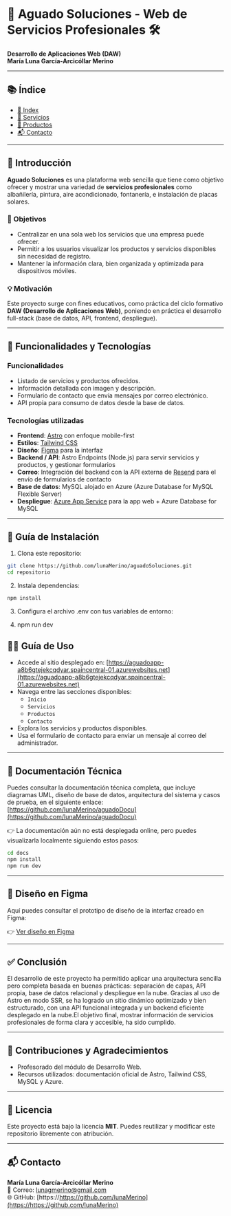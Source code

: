 # 🧱 Aguado Soluciones - Web de Servicios Profesionales 🛠️

**Desarrollo de Aplicaciones Web (DAW)**  
**María Luna García-Arcicóllar Merino**

---

## 📚 Índice

- [📌 Index](https://aguadoapp-a8b6gtejekcqdyar.spaincentral-01.azurewebsites.net)
- [🔧 Servicios](https://aguadoapp-a8b6gtejekcqdyar.spaincentral-01.azurewebsites.net/servicios)
- [🧺 Productos](https://aguadoapp-a8b6gtejekcqdyar.spaincentral-01.azurewebsites.net/productos)
- [📬 Contacto](https://aguadoapp-a8b6gtejekcqdyar.spaincentral-01.azurewebsites.net/contacto)

---

## 📌 Introducción

**Aguado Soluciones** es una plataforma web sencilla que tiene como objetivo ofrecer y mostrar una variedad de **servicios profesionales** como albañilería, pintura, aire acondicionado, fontanería, e instalación de placas solares.  

### 🎯 Objetivos

- Centralizar en una sola web los servicios que una empresa puede ofrecer.
- Permitir a los usuarios visualizar los productos y servicios disponibles sin necesidad de registro.
- Mantener la información clara, bien organizada y optimizada para dispositivos móviles.

### 💡 Motivación

Este proyecto surge con fines educativos, como práctica del ciclo formativo **DAW (Desarrollo de Aplicaciones Web)**, poniendo en práctica el desarrollo full-stack (base de datos, API, frontend, despliegue).

---

## 🚀 Funcionalidades y Tecnologías

### Funcionalidades

- Listado de servicios y productos ofrecidos.
- Información detallada con imagen y descripción.
- Formulario de contacto que envía mensajes por correo electrónico.
- API propia para consumo de datos desde la base de datos.

### Tecnologías utilizadas

- **Frontend**: [Astro](https://astro.build/) con enfoque mobile-first
- **Estilos**: [Tailwind CSS](https://tailwindcss.com/)
- **Diseño**: [Figma](https://figma.com/) para la interfaz
- **Backend / API**: Astro Endpoints (Node.js) para servir servicios y productos, y gestionar formularios
- **Correo**: Integración del backend con la API externa de [Resend](https://resend.com) para el envío de formularios de contacto
- **Base de datos**: MySQL alojado en Azure (Azure Database for MySQL Flexible Server)
- **Despliegue**: [Azure App Service](https://azure.microsoft.com/es-es/products/app-service/) para la app web + Azure Database for MySQL

---

## 🔧 Guía de Instalación

1. Clona este repositorio:

```bash
git clone https://github.com/lunaMerino/aguadoSoluciones.git
cd repositorio
```

2. Instala dependencias:
```bash
npm install
```

3. Configura el archivo .env con tus variables de entorno:

4. npm run dev

## 🧑‍💻 Guía de Uso

- Accede al sitio desplegado en: [https://aguadoapp-a8b6gtejekcqdyar.spaincentral-01.azurewebsites.net](https://aguadoapp-a8b6gtejekcqdyar.spaincentral-01.azurewebsites.net)
- Navega entre las secciones disponibles:
  - `Inicio`
  - `Servicios`
  - `Productos`
  - `Contacto`
- Explora los servicios y productos disponibles.
- Usa el formulario de contacto para enviar un mensaje al correo del administrador.

---

## 📄 Documentación Técnica

Puedes consultar la documentación técnica completa, que incluye diagramas UML, diseño de base de datos, arquitectura del sistema y casos de prueba, en el siguiente enlace: [https://github.com/lunaMerino/aguadoDocu](https://github.com/lunaMerino/aguadoDocu)

👉 La documentación aún no está desplegada online, pero puedes visualizarla localmente siguiendo estos pasos:
```bash
cd docs
npm install
npm run dev
```

---

## 🎨 Diseño en Figma

Aquí puedes consultar el prototipo de diseño de la interfaz creado en Figma:

👉 [Ver diseño en Figma](https://www.figma.com/design/7YHCAuhILgwV6RyWGS0jP6/tfg?node-id=0-1&t=GVGwVUkjpOY4wAW8-1)

---

## ✅ Conclusión

El desarrollo de este proyecto ha permitido aplicar una arquitectura sencilla pero completa basada en buenas prácticas: separación de capas, API propia, base de datos relacional y despliegue en la nube. Gracias al uso de Astro en modo SSR, se ha logrado un sitio dinámico optimizado y bien estructurado, con una API funcional integrada y un backend eficiente desplegado en la nube.El objetivo final, mostrar información de servicios profesionales de forma clara y accesible, ha sido cumplido.

---

## 🤝 Contribuciones y Agradecimientos

- Profesorado del módulo de Desarrollo Web.
- Recursos utilizados: documentación oficial de Astro, Tailwind CSS, MySQL y Azure.

---

## 📝 Licencia

Este proyecto está bajo la licencia **MIT**. Puedes reutilizar y modificar este repositorio libremente con atribución.

---

## 📬 Contacto

**María Luna García-Arcicóllar Merino**  
📧 Correo: lunagmerino@gmail.com  
🌐 GitHub: [https://https://github.com/lunaMerino](https://https://github.com/lunaMerino)